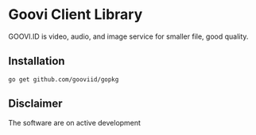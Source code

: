 # Goovi Client Library

GOOVI.ID is video, audio, and image service for smaller file, good quality.

## Installation

    go get github.com/gooviid/gopkg

## Disclaimer

The software are on active development
